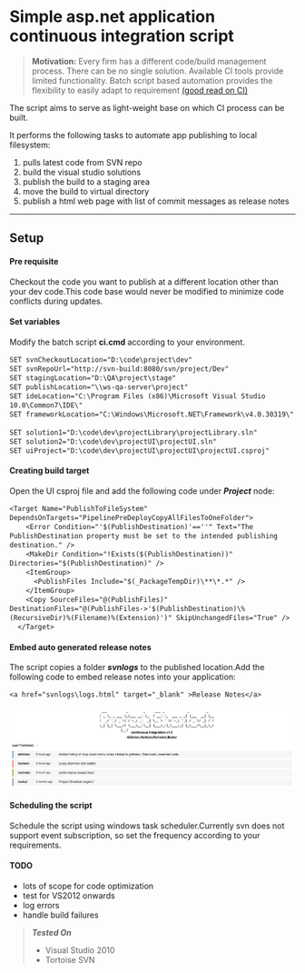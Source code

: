 Simple asp.net application continuous integration script
===================

>**Motivation:** Every firm has a different code/build management process. There can be no single solution. Available CI tools provide limited functionality. Batch script based automation provides the flexibility to easily adapt to requirement [(good read on CI)](https://www.thoughtworks.com/continuous-integration)

The script aims to serve as light-weight base on which CI process can be built.

It performs the following tasks to automate app publishing to local filesystem:

 1. pulls latest code from SVN repo
 2. build the visual studio solutions
 3. publish the build to a staging area
 4. move the build to virtual directory
 5. publish a html web page with list of commit messages as release notes

----------



Setup
-------------
#### <i class="icon-file"></i> Pre requisite
Checkout the code you want to publish at a different location other than your dev code.This code base would never be modified to minimize code conflicts during updates.


#### <i class="icon-pencil"></i> Set variables
Modify the batch script **ci.cmd** according to your environment. 


```
SET svnCheckoutLocation="D:\code\project\dev"
SET svnRepoUrl="http://svn-build:8080/svn/project/Dev" 
SET stagingLocation="D:\QA\project\stage"
SET publishLocation="\\ws-qa-server\project"
SET ideLocation="C:\Program Files (x86)\Microsoft Visual Studio 10.0\Common7\IDE\"
SET frameworkLocation="C:\Windows\Microsoft.NET\Framework\v4.0.30319\"

SET solution1="D:\code\dev\projectLibrary\projectLibrary.sln"
SET solution2="D:\code\dev\projectUI\projectUI.sln"
SET uiProject="D:\code\dev\projectUI\projectUI\projectUI.csproj"
```
#### <i class="icon-pencil"></i>Creating build target

Open the UI csproj file and add the following code under ***Project*** node:
```
<Target Name="PublishToFileSystem" DependsOnTargets="PipelinePreDeployCopyAllFilesToOneFolder">
    <Error Condition="'$(PublishDestination)'==''" Text="The PublishDestination property must be set to the intended publishing destination." />
    <MakeDir Condition="!Exists($(PublishDestination))" Directories="$(PublishDestination)" />
    <ItemGroup>
      <PublishFiles Include="$(_PackageTempDir)\**\*.*" />
    </ItemGroup>
    <Copy SourceFiles="@(PublishFiles)" DestinationFiles="@(PublishFiles->'$(PublishDestination)\%(RecursiveDir)%(Filename)%(Extension)')" SkipUnchangedFiles="True" />
  </Target>
```

#### <i class="icon-pencil"></i> Embed auto generated release notes
The script copies a folder ***svnlogs*** to the published location.Add the following code to embed release notes into your application:
  
```
<a href="svnlogs\logs.html" target="_blank" >Release Notes</a>
```
  
![ScreenShot](https://raw.githubusercontent.com/mukulsinghsaini/images/master/release-notes-by-ci.png)


#### <i class="icon-clock"></i> Scheduling the script

Schedule the script using windows task scheduler.Currently svn does not support event subscription, so set the frequency according to your requirements.

#### <i class="icon-pencil"></i> TODO

 - lots of scope for code optimization
 - test for VS2012 onwards
 - log errors
 - handle build failures

>***Tested On***
> - Visual Studio 2010
> - Tortoise SVN


